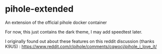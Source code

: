 # pihole-extended
An extension of the official pihole docker container

For now, this just contains the dark theme, I may add speedtest later.

I originally found out about these features on this reddit discussion (thanks K9US) : https://www.reddit.com/r/pihole/comments/cqwocj/pihole_i_love_it/
